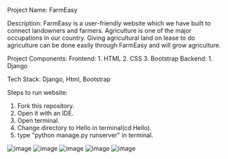 Project Name: FarmEasy

Description:
FarmEasy is a user-friendly website which we have built to connect landowners and farmers. Agriculture is one of the major occupations
in our country. Giving agricultural land on lease to do agriculture can be done easily through FarmEasy and will grow agriculture.

Project Components:
      Frontend: 1. HTML
                2. CSS
                3. Bootstrap
      Backend:  1. Django 

Tech Stack:
      Django, Html, Bootstrap
        
Steps to run website:
  1. Fork this repository.
  2. Open it with an IDE.
  3. Open terminal.
  4. Change directory to Hello in terminal(cd Hello).
  5. type "python manage.py runserver" in terminal.

![image](https://user-images.githubusercontent.com/48063729/125187193-025d6880-e24c-11eb-92c4-8fa92b1e12ad.png)
![image](https://user-images.githubusercontent.com/48063729/125187228-2620ae80-e24c-11eb-9d3f-109a605f1a7f.png)
![image](https://user-images.githubusercontent.com/48063729/125187227-2620ae80-e24c-11eb-86ba-9797bf542010.png)
![image](https://user-images.githubusercontent.com/48063729/125187292-77c93900-e24c-11eb-8e51-706f4afe1081.png)
![image](https://user-images.githubusercontent.com/48063729/125187300-8b749f80-e24c-11eb-9f22-ef1880a7f5a8.png)

